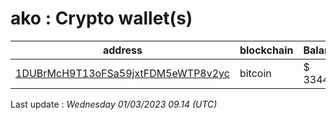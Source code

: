 # ako : Crypto wallet(s)

| address | blockchain | Balance |
|---|---|---|
| [1DUBrMcH9T13oFSa59jxtFDM5eWTP8v2yc](https://www.blockchain.com/explorer/addresses/btc/1DUBrMcH9T13oFSa59jxtFDM5eWTP8v2yc) | bitcoin | $ 33442 |

Last update : _Wednesday 01/03/2023 09.14 (UTC)_

